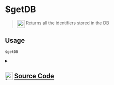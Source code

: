 # $getDB
> <img align="top" src="https://upload.wikimedia.org/wikipedia/commons/thumb/e/e4/Infobox_info_icon.svg/160px-Infobox_info_icon.svg.png?20150409153300" alt="image" width="25" height="auto"> Returns all the identifiers stored in the DB
## Usage
```
$getDB
```
<details>
<summary>
    
## <img align="top" src="https://cdn4.iconfinder.com/data/icons/iconsimple-logotypes/512/github-512.png" alt="image" width="25" height="auto">  [Source Code](https://github.com/tryforge/ForgeScript-V2/blob/main/src/native/getDB.ts)
    
</summary>
    
```ts
import { NativeFunction } from "forgescript"
import { ForgeDB } from ".."

export default new NativeFunction({
    name: "$getDB",
    description: "Returns all the identifiers stored in the DB",
    unwrap: false,
    async execute(_ctx) {
        return this.successJSON(await ForgeDB.all())
    },
})

```
    
</details>